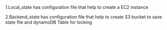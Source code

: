 1.Local_state has configuration file that help to create a EC2 instance

2.Backend_state has configuration file that help to create S3 bucket to save state file and dynamoDB Table for locking
